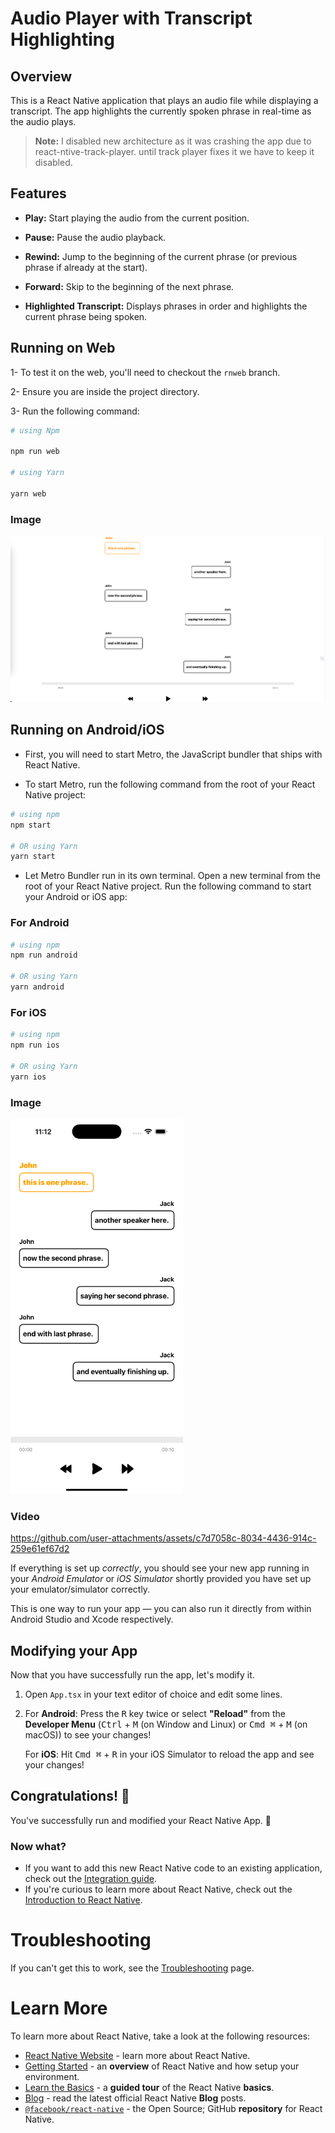 # Audio Player with Transcript Highlighting

## Overview

This is a React Native application that plays an audio file while displaying a transcript. The app highlights the currently spoken phrase in real-time as the audio plays.

> **Note:** I disabled new architecture as it was crashing the app due to react-ntive-track-player. until track player fixes it we have to keep it disabled.

## Features

- **Play:** Start playing the audio from the current position.

- **Pause:** Pause the audio playback.

- **Rewind:** Jump to the beginning of the current phrase (or previous phrase if already at the start).

- **Forward:** Skip to the beginning of the next phrase.

- **Highlighted Transcript:** Displays phrases in order and highlights the current phrase being spoken.

## Running on Web

1- To test it on the web, you'll need to checkout the `rnweb` branch.

2- Ensure you are inside the project directory.

3- Run the following command:

```bash
# using Npm

npm run web

# using Yarn

yarn web
```

### Image

<img src="./src/Assets/Images/WebMessageScreen.png"  />

## Running on Android/iOS

- First, you will need to start Metro, the JavaScript bundler that ships with React Native.

- To start Metro, run the following command from the root of your React Native project:

```bash
# using npm
npm start

# OR using Yarn
yarn start
```

- Let Metro Bundler run in its own terminal. Open a new terminal from the root of your React Native project. Run the following command to start your Android or iOS app:

### For Android

```bash
# using npm
npm run android

# OR using Yarn
yarn android
```

### For iOS

```bash
# using npm
npm run ios

# OR using Yarn
yarn ios
```

### Image

<img src="./src/Assets/Images/MessageScreen.png"  height="600"/>

### Video

https://github.com/user-attachments/assets/c7d7058c-8034-4436-914c-259e61ef67d2

If everything is set up _correctly_, you should see your new app running in your _Android Emulator_ or _iOS Simulator_ shortly provided you have set up your emulator/simulator correctly.

This is one way to run your app — you can also run it directly from within Android Studio and Xcode respectively.

## Modifying your App

Now that you have successfully run the app, let's modify it.

1. Open `App.tsx` in your text editor of choice and edit some lines.
2. For **Android**: Press the <kbd>R</kbd> key twice or select **"Reload"** from the **Developer Menu** (<kbd>Ctrl</kbd> + <kbd>M</kbd> (on Window and Linux) or <kbd>Cmd ⌘</kbd> + <kbd>M</kbd> (on macOS)) to see your changes!

   For **iOS**: Hit <kbd>Cmd ⌘</kbd> + <kbd>R</kbd> in your iOS Simulator to reload the app and see your changes!

## Congratulations! :tada:

You've successfully run and modified your React Native App. :partying_face:

### Now what?

- If you want to add this new React Native code to an existing application, check out the [Integration guide](https://reactnative.dev/docs/integration-with-existing-apps).
- If you're curious to learn more about React Native, check out the [Introduction to React Native](https://reactnative.dev/docs/getting-started).

# Troubleshooting

If you can't get this to work, see the [Troubleshooting](https://reactnative.dev/docs/troubleshooting) page.

# Learn More

To learn more about React Native, take a look at the following resources:

- [React Native Website](https://reactnative.dev) - learn more about React Native.
- [Getting Started](https://reactnative.dev/docs/environment-setup) - an **overview** of React Native and how setup your environment.
- [Learn the Basics](https://reactnative.dev/docs/getting-started) - a **guided tour** of the React Native **basics**.
- [Blog](https://reactnative.dev/blog) - read the latest official React Native **Blog** posts.
- [`@facebook/react-native`](https://github.com/facebook/react-native) - the Open Source; GitHub **repository** for React Native.
